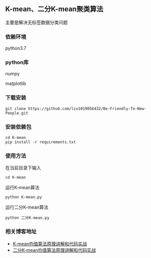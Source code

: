 ## K-mean、二分K-mean聚类算法
主要是解决无标签数据分类问题

### 依赖环境

python3.7

### python库

numpy 

matplotlib

### 下载安装

```
git clone https://github.com/lzx1019056432/Be-Friendly-To-New-People.git
```

### 安装依赖包

```
cd K-mean
pip install -r requirements.txt
```

### 使用方法

在当前目录下输入

```
cd K-mean
```

运行K-mean算法

```
python K-mean.py
```

运行二分K-mean算法

```
python 二分K-mean.py
```



### 相关博客地址

* [K-mean均值算法原理讲解和代码实战](https://blog.csdn.net/lzx159951/article/details/105763911)
* [二分K-mean均值算法原理讲解和代码实战](https://blog.csdn.net/lzx159951/article/details/105764762)
